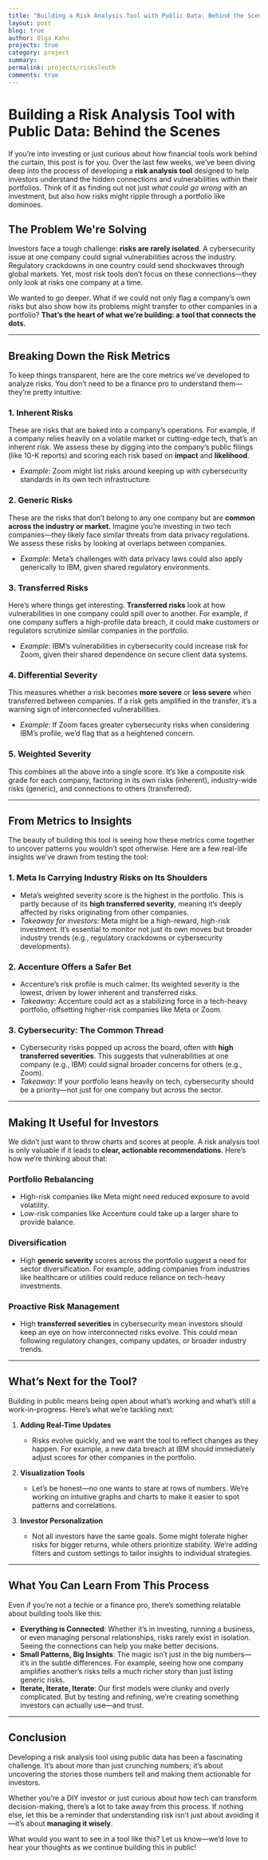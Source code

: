```yaml
---
title: "Building a Risk Analysis Tool with Public Data: Behind the Scenes"
layout: post
blog: true
author: Olga Kahn
projects: true
category: project
summary:
permalink: projects/risksleuth
comments: true
---
```


# **Building a Risk Analysis Tool with Public Data: Behind the Scenes**

If you’re into investing or just curious about how financial tools work behind the curtain, this post is for you. Over the last few weeks, we’ve been diving deep into the process of developing a **risk analysis tool** designed to help investors understand the hidden connections and vulnerabilities within their portfolios. Think of it as finding out not just *what could go wrong* with an investment, but also how risks might ripple through a portfolio like dominoes.

## **The Problem We're Solving**

Investors face a tough challenge: **risks are rarely isolated**. A cybersecurity issue at one company could signal vulnerabilities across the industry. Regulatory crackdowns in one country could send shockwaves through global markets. Yet, most risk tools don’t focus on these connections—they only look at risks one company at a time.

We wanted to go deeper. What if we could not only flag a company’s own risks but also show how its problems might transfer to other companies in a portfolio? **That’s the heart of what we’re building: a tool that connects the dots.**

---

## **Breaking Down the Risk Metrics**

To keep things transparent, here are the core metrics we’ve developed to analyze risks. You don’t need to be a finance pro to understand them—they’re pretty intuitive:

### 1. **Inherent Risks**
These are risks that are baked into a company’s operations. For example, if a company relies heavily on a volatile market or cutting-edge tech, that’s an inherent risk. We assess these by digging into the company’s public filings (like 10-K reports) and scoring each risk based on **impact** and **likelihood**.

- *Example*: Zoom might list risks around keeping up with cybersecurity standards in its own tech infrastructure.

### 2. **Generic Risks**
These are the risks that don’t belong to any one company but are **common across the industry or market**. Imagine you’re investing in two tech companies—they likely face similar threats from data privacy regulations. We assess these risks by looking at overlaps between companies.

- *Example*: Meta’s challenges with data privacy laws could also apply generically to IBM, given shared regulatory environments.

### 3. **Transferred Risks**
Here’s where things get interesting. **Transferred risks** look at how vulnerabilities in one company could spill over to another. For example, if one company suffers a high-profile data breach, it could make customers or regulators scrutinize similar companies in the portfolio.

- *Example*: IBM’s vulnerabilities in cybersecurity could increase risk for Zoom, given their shared dependence on secure client data systems.

### 4. **Differential Severity**
This measures whether a risk becomes **more severe** or **less severe** when transferred between companies. If a risk gets amplified in the transfer, it’s a warning sign of interconnected vulnerabilities.

- *Example*: If Zoom faces greater cybersecurity risks when considering IBM’s profile, we’d flag that as a heightened concern.

### 5. **Weighted Severity**
This combines all the above into a single score. It’s like a composite risk grade for each company, factoring in its own risks (inherent), industry-wide risks (generic), and connections to others (transferred).

---

## **From Metrics to Insights**

The beauty of building this tool is seeing how these metrics come together to uncover patterns you wouldn’t spot otherwise. Here are a few real-life insights we’ve drawn from testing the tool:

### **1. Meta Is Carrying Industry Risks on Its Shoulders**
- Meta’s weighted severity score is the highest in the portfolio. This is partly because of its **high transferred severity**, meaning it’s deeply affected by risks originating from other companies.
- *Takeaway for investors*: Meta might be a high-reward, high-risk investment. It’s essential to monitor not just its own moves but broader industry trends (e.g., regulatory crackdowns or cybersecurity developments).

### **2. Accenture Offers a Safer Bet**
- Accenture’s risk profile is much calmer. Its weighted severity is the lowest, driven by lower inherent and transferred risks.
- *Takeaway*: Accenture could act as a stabilizing force in a tech-heavy portfolio, offsetting higher-risk companies like Meta or Zoom.

### **3. Cybersecurity: The Common Thread**
- Cybersecurity risks popped up across the board, often with **high transferred severities**. This suggests that vulnerabilities at one company (e.g., IBM) could signal broader concerns for others (e.g., Zoom).
- *Takeaway*: If your portfolio leans heavily on tech, cybersecurity should be a priority—not just for one company but across the sector.

---

## **Making It Useful for Investors**

We didn’t just want to throw charts and scores at people. A risk analysis tool is only valuable if it leads to **clear, actionable recommendations**. Here’s how we’re thinking about that:

### **Portfolio Rebalancing**
- High-risk companies like Meta might need reduced exposure to avoid volatility.
- Low-risk companies like Accenture could take up a larger share to provide balance.

### **Diversification**
- High **generic severity** scores across the portfolio suggest a need for sector diversification. For example, adding companies from industries like healthcare or utilities could reduce reliance on tech-heavy investments.

### **Proactive Risk Management**
- High **transferred severities** in cybersecurity mean investors should keep an eye on how interconnected risks evolve. This could mean following regulatory changes, company updates, or broader industry trends.

---

## **What’s Next for the Tool?**

Building in public means being open about what’s working and what’s still a work-in-progress. Here’s what we’re tackling next:

1. **Adding Real-Time Updates**
   - Risks evolve quickly, and we want the tool to reflect changes as they happen. For example, a new data breach at IBM should immediately adjust scores for other companies in the portfolio.

2. **Visualization Tools**
   - Let’s be honest—no one wants to stare at rows of numbers. We’re working on intuitive graphs and charts to make it easier to spot patterns and correlations.

3. **Investor Personalization**
   - Not all investors have the same goals. Some might tolerate higher risks for bigger returns, while others prioritize stability. We’re adding filters and custom settings to tailor insights to individual strategies.

---

## **What You Can Learn From This Process**

Even if you’re not a techie or a finance pro, there’s something relatable about building tools like this:

- **Everything is Connected**: Whether it’s in investing, running a business, or even managing personal relationships, risks rarely exist in isolation. Seeing the connections can help you make better decisions.
- **Small Patterns, Big Insights**: The magic isn’t just in the big numbers—it’s in the subtle differences. For example, seeing how one company amplifies another’s risks tells a much richer story than just listing generic risks.
- **Iterate, Iterate, Iterate**: Our first models were clunky and overly complicated. But by testing and refining, we’re creating something investors can actually use—and trust.

---

## **Conclusion**

Developing a risk analysis tool using public data has been a fascinating challenge. It’s about more than just crunching numbers; it’s about uncovering the stories those numbers tell and making them actionable for investors.

Whether you’re a DIY investor or just curious about how tech can transform decision-making, there’s a lot to take away from this process. If nothing else, let this be a reminder that understanding risk isn’t just about avoiding it—it’s about **managing it wisely**.

What would you want to see in a tool like this? Let us know—we’d love to hear your thoughts as we continue building this in public! 
